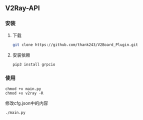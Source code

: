 ## V2Ray-API

### 安装

1. 下载

   ```bash
   git clone https://github.com/thank243/V2Board_Plugin.git
   ```

2. 安装依赖

   ```bash
   pip3 install grpcio
   ```


### 使用

   ```
   chmod +x main.py
   chmod +x v2ray -R
   ```
   修改cfg.json中的内容
   ```
   ./main.py
   ```
